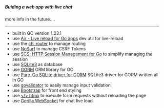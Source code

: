 ##### Buiding a web app with live chat

more info in the future....

---


- built in GO version 1.23.1
- use [Air - Live reload for Go apps](https://github.com/air-verse/air) dev util for live-reload
- use the [chi router](https://go-chi.io/#/) to manage routing
- use [NoSurf](https://github.com/justinas/nosurf) to manage CSRF Tokens
- use [SCS: HTTP Session Management for Go](https://github.com/alexedwards/scs) to simplify managing the session
- use [SQLite3](https://sqlite.org/) as database
- use [GORM](https://gorm.io/) ORM library for GO
- use [Pure-Go SQLite driver for GORM](https://github.com/glebarez/sqlite) SQLite3 driver for GORM written all in GO
- use [govalidator](https://github.com/asaskevich/govalidator) to easily manage input validation
- use [Bootstrap](https://getbootstrap.com/) for front end styling
- use [</> htmx](https://htmx.org/) to execute form requests without reloading the page
- use [Gorilla WebSocket](https://github.com/gorilla/websocket) for chat live load